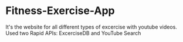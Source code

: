 # Fitness-Exercise-App

It's the website for all different types of excercise with youtube videos.
Used two Rapid APIs: ExcerciseDB and YouTube Search 
